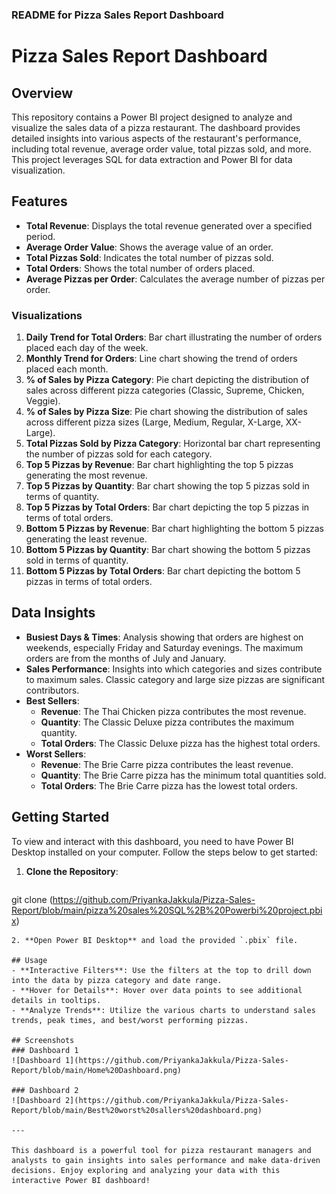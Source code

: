### README for Pizza Sales Report Dashboard

# Pizza Sales Report Dashboard

## Overview
This repository contains a Power BI project designed to analyze and visualize the sales data of a pizza restaurant. The dashboard provides detailed insights into various aspects of the restaurant's performance, including total revenue, average order value, total pizzas sold, and more. This project leverages SQL for data extraction and Power BI for data visualization.

## Features
- **Total Revenue**: Displays the total revenue generated over a specified period.
- **Average Order Value**: Shows the average value of an order.
- **Total Pizzas Sold**: Indicates the total number of pizzas sold.
- **Total Orders**: Shows the total number of orders placed.
- **Average Pizzas per Order**: Calculates the average number of pizzas per order.

### Visualizations
1. **Daily Trend for Total Orders**: Bar chart illustrating the number of orders placed each day of the week.
2. **Monthly Trend for Orders**: Line chart showing the trend of orders placed each month.
3. **% of Sales by Pizza Category**: Pie chart depicting the distribution of sales across different pizza categories (Classic, Supreme, Chicken, Veggie).
4. **% of Sales by Pizza Size**: Pie chart showing the distribution of sales across different pizza sizes (Large, Medium, Regular, X-Large, XX-Large).
5. **Total Pizzas Sold by Pizza Category**: Horizontal bar chart representing the number of pizzas sold for each category.
6. **Top 5 Pizzas by Revenue**: Bar chart highlighting the top 5 pizzas generating the most revenue.
7. **Top 5 Pizzas by Quantity**: Bar chart showing the top 5 pizzas sold in terms of quantity.
8. **Top 5 Pizzas by Total Orders**: Bar chart depicting the top 5 pizzas in terms of total orders.
9. **Bottom 5 Pizzas by Revenue**: Bar chart highlighting the bottom 5 pizzas generating the least revenue.
10. **Bottom 5 Pizzas by Quantity**: Bar chart showing the bottom 5 pizzas sold in terms of quantity.
11. **Bottom 5 Pizzas by Total Orders**: Bar chart depicting the bottom 5 pizzas in terms of total orders.

## Data Insights
- **Busiest Days & Times**: Analysis showing that orders are highest on weekends, especially Friday and Saturday evenings. The maximum orders are from the months of July and January.
- **Sales Performance**: Insights into which categories and sizes contribute to maximum sales. Classic category and large size pizzas are significant contributors.
- **Best Sellers**:
  - **Revenue**: The Thai Chicken pizza contributes the most revenue.
  - **Quantity**: The Classic Deluxe pizza contributes the maximum quantity.
  - **Total Orders**: The Classic Deluxe pizza has the highest total orders.
- **Worst Sellers**:
  - **Revenue**: The Brie Carre pizza contributes the least revenue.
  - **Quantity**: The Brie Carre pizza has the minimum total quantities sold.
  - **Total Orders**: The Brie Carre pizza has the lowest total orders.

## Getting Started
To view and interact with this dashboard, you need to have Power BI Desktop installed on your computer. Follow the steps below to get started:

1. **Clone the Repository**:
   ```sh
 git clone (https://github.com/PriyankaJakkula/Pizza-Sales-Report/blob/main/pizza%20sales%20SQL%2B%20Powerbi%20project.pbix)
   ```
2. **Open Power BI Desktop** and load the provided `.pbix` file.

## Usage
- **Interactive Filters**: Use the filters at the top to drill down into the data by pizza category and date range.
- **Hover for Details**: Hover over data points to see additional details in tooltips.
- **Analyze Trends**: Utilize the various charts to understand sales trends, peak times, and best/worst performing pizzas.

## Screenshots
### Dashboard 1
![Dashboard 1](https://github.com/PriyankaJakkula/Pizza-Sales-Report/blob/main/Home%20Dashboard.png)

### Dashboard 2
![Dashboard 2](https://github.com/PriyankaJakkula/Pizza-Sales-Report/blob/main/Best%20worst%20sallers%20dashboard.png)

---

This dashboard is a powerful tool for pizza restaurant managers and analysts to gain insights into sales performance and make data-driven decisions. Enjoy exploring and analyzing your data with this interactive Power BI dashboard!
